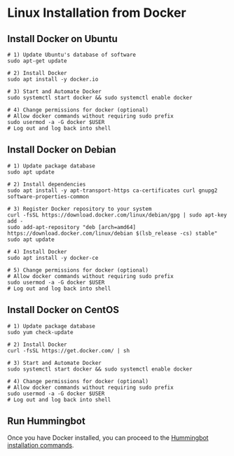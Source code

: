 # Linux Installation from Docker

## Install Docker on Ubuntu

```bash="Ubuntu"
# 1) Update Ubuntu's database of software
sudo apt-get update

# 2) Install Docker
sudo apt install -y docker.io

# 3) Start and Automate Docker
sudo systemctl start docker && sudo systemctl enable docker

# 4) Change permissions for docker (optional)
# Allow docker commands without requiring sudo prefix
sudo usermod -a -G docker $USER
# Log out and log back into shell
```

## Install Docker on Debian

```bash="Debian"
# 1) Update package database
sudo apt update

# 2) Install dependencies
sudo apt install -y apt-transport-https ca-certificates curl gnupg2 software-properties-common

# 3) Register Docker repository to your system
curl -fsSL https://download.docker.com/linux/debian/gpg | sudo apt-key add -
sudo add-apt-repository "deb [arch=amd64] https://download.docker.com/linux/debian $(lsb_release -cs) stable"
sudo apt update

# 4) Install Docker
sudo apt install -y docker-ce

# 5) Change permissions for docker (optional)
# Allow docker commands without requiring sudo prefix
sudo usermod -a -G docker $USER
# Log out and log back into shell
```

## Install Docker on CentOS

```bash="CentOS"
# 1) Update package database
sudo yum check-update

# 2) Install Docker
curl -fsSL https://get.docker.com/ | sh

# 3) Start and Automate Docker
sudo systemctl start docker && sudo systemctl enable docker

# 4) Change permissions for docker (optional)
# Allow docker commands without requiring sudo prefix
sudo usermod -a -G docker $USER
# Log out and log back into shell
```

## Run Hummingbot

Once you have Docker installed, you can proceed to the [Hummingbot installation commands](/installation/docker/#docker-commands-for-macosxlinux).
